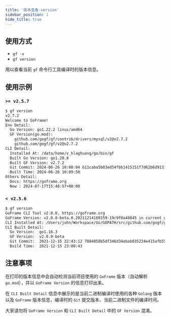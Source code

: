 ```yaml
---
title: '版本查看-version'
sidebar_position: 1
hide_title: true
---
```


## 使用方式

- `gf -v`
- `gf version`

用以查看当前 `gf` 命令行工具编译时的版本信息。

## 使用示例

### `>= v2.5.7`

```html
$ gf version
v2.7.2
Welcome to GoFrame!
Env Detail:
  Go Version: go1.22.2 linux/amd64
  GF Version(go.mod):
    github.com/gogf/gf/contrib/drivers/mysql/v2@v2.7.2
    github.com/gogf/gf/v2@v2.7.2
CLI Detail:
  Installed At: /data/home/v_hlaghuang/go/bin/gf
  Built Go Version: go1.20.8
  Built GF Version: v2.7.2
  Git Commit: 2024-06-26 10:08:04 b11caba5b03ed54fbb1415151f7d62b6d913179d
  Built Time: 2024-06-26 10:09:50
Others Detail:
  Docs: https://goframe.org
  Now : 2024-07-17T15:48:57+08:00
```

### `< v2.5.6`

```html
$ gf version
GoFrame CLI Tool v2.0.0, https://goframe.org
GoFrame Version: v2.0.0-beta.0.20211214160159-19c9f0a48845 in current go.mod
CLI Installed At: /Users/john/Workspace/Go/GOPATH/src/github.com/gogf/gf-cli/main
CLI Built Detail:
  Go Version:  go1.16.3
  GF Version:  v2.0.0-beta
  Git Commit:  2021-12-15 22:43:12 7884058b5df346d34ebab035224e415afb556c19
  Build Time:  2021-12-15 23:00:43
```

## 注意事项

在打印的版本信息中会自动检测当前项目使用的 `GoFrame` 版本（自动解析 `go.mod`），并以 `GoFrame Version` 的信息打印出来。

在 `CLI Built Detail` 信息中展示的是当前二进制编译时使用的各种 `Golang` 版本以及 `GoFrame` 版本信息，编译时的 `Git` 提交版本、当前二进制文件的编译时间。

大家请勿将 `GoFrame Version` 和 `CLI Built Detail` 中的 `GF Version` 混淆。